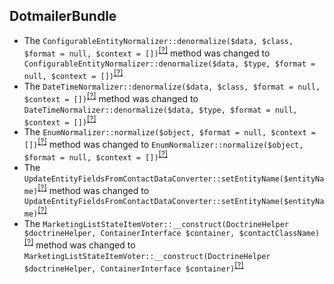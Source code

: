 DotmailerBundle
---------------
* The `ConfigurableEntityNormalizer::denormalize($data, $class, $format = null, $context = [])`<sup>[[?]](https://github.com/oroinc/OroCRMDotmailerBundle/tree/5.0.0-beta.1/ImportExport/Serializer/ConfigurableEntityNormalizer.php#L28 "Oro\Bundle\DotmailerBundle\ImportExport\Serializer\ConfigurableEntityNormalizer")</sup> method was changed to `ConfigurableEntityNormalizer::denormalize($data, $type, $format = null, $context = [])`<sup>[[?]](https://github.com/oroinc/OroCRMDotmailerBundle/tree/5.0.0-beta.2/ImportExport/Serializer/ConfigurableEntityNormalizer.php#L33 "Oro\Bundle\DotmailerBundle\ImportExport\Serializer\ConfigurableEntityNormalizer")</sup>
* The `DateTimeNormalizer::denormalize($data, $class, $format = null, $context = [])`<sup>[[?]](https://github.com/oroinc/OroCRMDotmailerBundle/tree/5.0.0-beta.1/ImportExport/Serializer/DateTimeNormalizer.php#L15 "Oro\Bundle\DotmailerBundle\ImportExport\Serializer\DateTimeNormalizer")</sup> method was changed to `DateTimeNormalizer::denormalize($data, $type, $format = null, $context = [])`<sup>[[?]](https://github.com/oroinc/OroCRMDotmailerBundle/tree/5.0.0-beta.2/ImportExport/Serializer/DateTimeNormalizer.php#L15 "Oro\Bundle\DotmailerBundle\ImportExport\Serializer\DateTimeNormalizer")</sup>
* The `EnumNormalizer::normalize($object, $format = null, $context = [])`<sup>[[?]](https://github.com/oroinc/OroCRMDotmailerBundle/tree/5.0.0-beta.1/ImportExport/Serializer/EnumNormalizer.php#L19 "Oro\Bundle\DotmailerBundle\ImportExport\Serializer\EnumNormalizer")</sup> method was changed to `EnumNormalizer::normalize($object, $format = null, $context = [])`<sup>[[?]](https://github.com/oroinc/OroCRMDotmailerBundle/tree/5.0.0-beta.2/ImportExport/Serializer/EnumNormalizer.php#L22 "Oro\Bundle\DotmailerBundle\ImportExport\Serializer\EnumNormalizer")</sup>
* The `UpdateEntityFieldsFromContactDataConverter::setEntityName($entityName)`<sup>[[?]](https://github.com/oroinc/OroCRMDotmailerBundle/tree/5.0.0-beta.1/ImportExport/DataConverter/UpdateEntityFieldsFromContactDataConverter.php#L31 "Oro\Bundle\DotmailerBundle\ImportExport\DataConverter\UpdateEntityFieldsFromContactDataConverter")</sup> method was changed to `UpdateEntityFieldsFromContactDataConverter::setEntityName($entityName)`<sup>[[?]](https://github.com/oroinc/OroCRMDotmailerBundle/tree/5.0.0-beta.2/ImportExport/DataConverter/UpdateEntityFieldsFromContactDataConverter.php#L31 "Oro\Bundle\DotmailerBundle\ImportExport\DataConverter\UpdateEntityFieldsFromContactDataConverter")</sup>
* The `MarketingListStateItemVoter::__construct(DoctrineHelper $doctrineHelper, ContainerInterface $container, $contactClassName)`<sup>[[?]](https://github.com/oroinc/OroCRMDotmailerBundle/tree/5.0.0-beta.1/Acl/Voter/MarketingListStateItemVoter.php#L28 "Oro\Bundle\DotmailerBundle\Acl\Voter\MarketingListStateItemVoter")</sup> method was changed to `MarketingListStateItemVoter::__construct(DoctrineHelper $doctrineHelper, ContainerInterface $container)`<sup>[[?]](https://github.com/oroinc/OroCRMDotmailerBundle/tree/5.0.0-beta.2/Acl/Voter/MarketingListStateItemVoter.php#L25 "Oro\Bundle\DotmailerBundle\Acl\Voter\MarketingListStateItemVoter")</sup>
